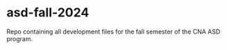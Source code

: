 # asd-fall-2024
Repo containing all development files for the fall semester of the CNA ASD program. 
